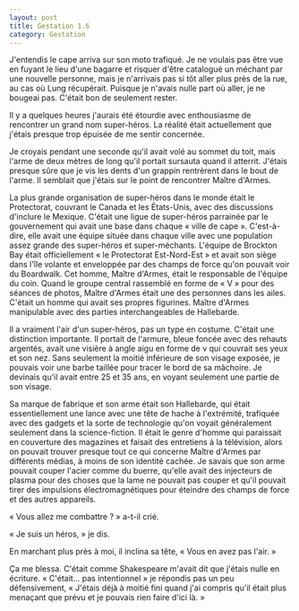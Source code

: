 ```yaml
---
layout: post
title: Gestation 1.6
category: Gestation
---
```


J'entendis le cape arriva sur son moto trafiqué.
Je ne voulais pas être vue en fuyant le lieu d'une bagarre et risquer d'être catalogué un méchant par une nouvelle personne, mais je n'arrivais pas si tôt aller plus près de la rue, au cas où Lung récupérait.
Puisque je n'avais nulle part où aller, je ne bougeai pas.
C'était bon de seulement rester.

Il y a quelques heures j'aurais été étourdie avec enthousiasme de rencontrer un grand nom super-héros.
La réalité était actuellement que j'étais presque trop épuisée de me sentir concernée.

Je croyais pendant une seconde qu'il avait volé au sommet du toit, mais l'arme de deux mètres de long qu'il portait sursauta quand il atterrit.
J'étais presque sûre que je vis les dents d'un grappin rentrèrent dans le bout de l'arme.
Il semblait que j'étais sur le point de rencontrer Maître d'Armes.

La plus grande organisation de super-héros dans le monde était le Protectorat, couvrant le Canada et les États-Unis, avec des discussions d'inclure le Mexique.
C'était une ligue de super-héros parrainée par le gouvernement qui avait une base dans chaque « ville de cape ».
C'est-à-dire, elle avait une équipe située dans chaque ville avec une population assez grande des super-héros et super-méchants.
L'équipe de Brockton Bay était officiellement « le Protectorat Est-Nord-Est » et avait son siège dans l'île volante et enveloppée par des champs de force qu'on pouvait voir du Boardwalk.
Cet homme, Maître d'Armes, était le responsable de l'équipe du coin.
Quand le groupe central rassemblé en forme de « V » pour des séances de photos, Maître d'Armes était une des personnes dans les ailes.
C'était un homme qui avait ses propres figurines.
Maître d'Armes manipulable avec des parties interchangeables de Hallebarde.

Il a vraiment l'air d'un super-héros, pas un type en costume.
C'était une distinction importante.
Il portait de l'armure, bleue foncée avec des rehauts argentés, avait une visière à angle aigu en forme de v qui couvrait ses yeux et son nez.
Sans seulement la moitié inférieure de son visage exposée, je pouvais voir une barbe taillée pour tracer le bord de sa mâchoire.
Je devinais qu'il avait entre 25 et 35 ans, en voyant seulement une partie de son visage.

Sa marque de fabrique et son arme était son Hallebarde, qui était essentiellement une lance avec une tête de hache à l'extrémité, trafiquée avec des gadgets et la sorte de technologie qu'on voyait généralement seulement dans la science-fiction.
Il était le genre d'homme qui paraissait en couverture des magazines et faisait des entretiens à la télévision, alors on pouvait trouver presque tout ce qui concerne Maître d'Armes par différents médias, à moins de son identité cachée.
Je savais que son arme pouvait couper l'acier comme du buerre, qu'elle avait des injecteurs de plasma pour des choses que la lame ne pouvait pas couper et qu'il pouvait tirer des impulsions électromagnétiques pour éteindre des champs de force et des autres appareils.

« Vous allez me combattre ? » a-t-il crié.

« Je suis un héros, » je dis.

En marchant plus près à moi, il inclina sa tête, « Vous en avez pas l'air. »

Ça me blessa.
C'était comme Shakespeare m'avait dit que j'étais nulle en écriture.
« C'était... pas intentionnel » je répondis pas un peu défensivement, « J'étais déjà à moitié fini quand j'ai compris qu'il était plus menaçant que prévu et je pouvais rien faire d'ici là. »

